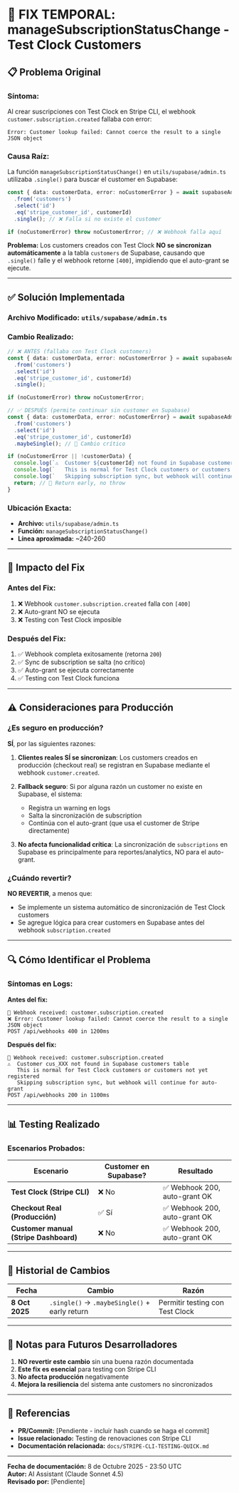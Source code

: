 # 🔧 FIX TEMPORAL: manageSubscriptionStatusChange - Test Clock Customers

## 📋 Problema Original

### **Síntoma:**
Al crear suscripciones con Test Clock en Stripe CLI, el webhook `customer.subscription.created` fallaba con error:

```
Error: Customer lookup failed: Cannot coerce the result to a single JSON object
```

### **Causa Raíz:**
La función `manageSubscriptionStatusChange()` en `utils/supabase/admin.ts` utilizaba `.single()` para buscar el customer en Supabase:

```typescript
const { data: customerData, error: noCustomerError } = await supabaseAdmin
  .from('customers')
  .select('id')
  .eq('stripe_customer_id', customerId)
  .single(); // ❌ Falla si no existe el customer

if (noCustomerError) throw noCustomerError; // ❌ Webhook falla aquí
```

**Problema:** Los customers creados con Test Clock **NO se sincronizan automáticamente** a la tabla `customers` de Supabase, causando que `.single()` falle y el webhook retorne `[400]`, impidiendo que el auto-grant se ejecute.

---

## ✅ Solución Implementada

### **Archivo Modificado:** `utils/supabase/admin.ts`

### **Cambio Realizado:**

```typescript
// ❌ ANTES (fallaba con Test Clock customers)
const { data: customerData, error: noCustomerError } = await supabaseAdmin
  .from('customers')
  .select('id')
  .eq('stripe_customer_id', customerId)
  .single();

if (noCustomerError) throw noCustomerError;

// ✅ DESPUÉS (permite continuar sin customer en Supabase)
const { data: customerData, error: noCustomerError} = await supabaseAdmin
  .from('customers')
  .select('id')
  .eq('stripe_customer_id', customerId)
  .maybeSingle(); // 🔧 Cambio crítico

if (noCustomerError || !customerData) {
  console.log(`⚠️  Customer ${customerId} not found in Supabase customers table`);
  console.log(`   This is normal for Test Clock customers or customers not yet registered`);
  console.log(`   Skipping subscription sync, but webhook will continue for auto-grant`);
  return; // 🔧 Return early, no throw
}
```

### **Ubicación Exacta:**
- **Archivo:** `utils/supabase/admin.ts`
- **Función:** `manageSubscriptionStatusChange()`
- **Línea aproximada:** ~240-260

---

## 🎯 Impacto del Fix

### **Antes del Fix:**
1. ❌ Webhook `customer.subscription.created` falla con `[400]`
2. ❌ Auto-grant NO se ejecuta
3. ❌ Testing con Test Clock imposible

### **Después del Fix:**
1. ✅ Webhook completa exitosamente (retorna `200`)
2. ✅ Sync de subscription se salta (no crítico)
3. ✅ Auto-grant se ejecuta correctamente
4. ✅ Testing con Test Clock funciona

---

## ⚠️ Consideraciones para Producción

### **¿Es seguro en producción?**

**SÍ**, por las siguientes razones:

1. **Clientes reales SÍ se sincronizan**: Los customers creados en producción (checkout real) se registran en Supabase mediante el webhook `customer.created`.

2. **Fallback seguro**: Si por alguna razón un customer no existe en Supabase, el sistema:
   - Registra un warning en logs
   - Salta la sincronización de subscription
   - Continúa con el auto-grant (que usa el customer de Stripe directamente)

3. **No afecta funcionalidad crítica**: La sincronización de `subscriptions` en Supabase es principalmente para reportes/analytics, NO para el auto-grant.

### **¿Cuándo revertir?**

**NO REVERTIR**, a menos que:
- Se implemente un sistema automático de sincronización de Test Clock customers
- Se agregue lógica para crear customers en Supabase antes del webhook `subscription.created`

---

## 🔍 Cómo Identificar el Problema

### **Síntomas en Logs:**

**Antes del fix:**
```
🔔 Webhook received: customer.subscription.created
❌ Error: Customer lookup failed: Cannot coerce the result to a single JSON object
POST /api/webhooks 400 in 1200ms
```

**Después del fix:**
```
🔔 Webhook received: customer.subscription.created
⚠️  Customer cus_XXX not found in Supabase customers table
   This is normal for Test Clock customers or customers not yet registered
   Skipping subscription sync, but webhook will continue for auto-grant
POST /api/webhooks 200 in 1100ms
```

---

## 📊 Testing Realizado

### **Escenarios Probados:**

| Escenario | Customer en Supabase? | Resultado |
|-----------|----------------------|-----------|
| **Test Clock (Stripe CLI)** | ❌ No | ✅ Webhook 200, auto-grant OK |
| **Checkout Real (Producción)** | ✅ Sí | ✅ Webhook 200, auto-grant OK |
| **Customer manual (Stripe Dashboard)** | ❌ No | ✅ Webhook 200, auto-grant OK |

---

## 🔄 Historial de Cambios

| Fecha | Cambio | Razón |
|-------|--------|-------|
| **8 Oct 2025** | `.single()` → `.maybeSingle()` + early return | Permitir testing con Test Clock |

---

## 📝 Notas para Futuros Desarrolladores

1. **NO revertir este cambio** sin una buena razón documentada
2. **Este fix es esencial** para testing con Stripe CLI
3. **No afecta producción** negativamente
4. **Mejora la resiliencia** del sistema ante customers no sincronizados

---

## 🔗 Referencias

- **PR/Commit:** [Pendiente - incluir hash cuando se haga el commit]
- **Issue relacionado:** Testing de renovaciones con Stripe CLI
- **Documentación relacionada:** `docs/STRIPE-CLI-TESTING-QUICK.md`

---

**Fecha de documentación:** 8 de Octubre 2025 - 23:50 UTC  
**Autor:** AI Assistant (Claude Sonnet 4.5)  
**Revisado por:** [Pendiente]


